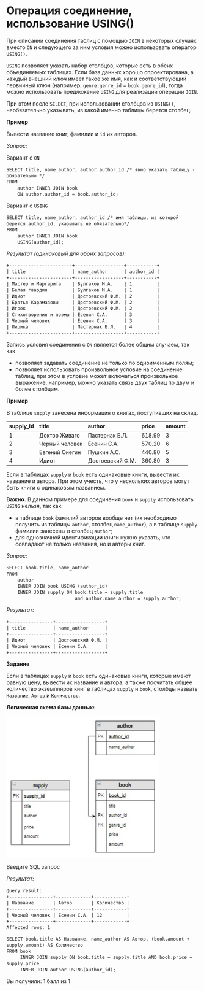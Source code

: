 # Операция соединение, использование USING()

При описании соединения таблиц с помощью `JOIN` в некоторых случаях вместо `ON` и следующего за ним условия можно использовать оператор `USING()`.

`USING` позволяет указать набор столбцов, которые есть в обеих объединяемых таблицах. Если база данных хорошо спроектирована, а каждый внешний ключ имеет такое же имя, как и соответствующий первичный ключ (например, `genre.genre_id` = `book.genre_id`), тогда можно использовать предложение `USING` для реализации операции `JOIN`. 

При этом после `SELECT`, при использовании столбцов из `USING()`, необязательно указывать, из какой именно таблицы берется столбец.

**Пример**

Вывести название книг, фамилии и `id` их авторов.

*Запрос:*

Вариант с `ON`

```mysql
SELECT title, name_author, author.author_id /* явно указать таблицу - обязательно */
FROM 
    author INNER JOIN book
    ON author.author_id = book.author_id;
```

Вариант с `USING`

```mysql
SELECT title, name_author, author_id /* имя таблицы, из которой берется author_id, указывать не обязательно*/
FROM 
    author INNER JOIN book
    USING(author_id);
```

*Результат (одинаковый для обоих запросов):*

```mysql
+-----------------------+------------------+-----------+
| title                 | name_author      | author_id |
+-----------------------+------------------+-----------+
| Мастер и Маргарита    | Булгаков М.А.    | 1         |
| Белая гвардия         | Булгаков М.А.    | 1         |
| Идиот                 | Достоевский Ф.М. | 2         |
| Братья Карамазовы     | Достоевский Ф.М. | 2         |
| Игрок                 | Достоевский Ф.М. | 2         |
| Стихотворения и поэмы | Есенин С.А.      | 3         |
| Черный человек        | Есенин С.А.      | 3         |
| Лирика                | Пастернак Б.Л.   | 4         |
+-----------------------+------------------+-----------+
```

Запись условия соединения с `ON` является более общим случаем, так как
- позволяет задавать соединение не только по одноименным полям;
- позволяет использовать произвольное условие на соединение таблиц, при этом в условие может включаться произвольное выражение, например, можно указать связь двух таблиц по двум и более столбцам.

**Пример**

В таблице `supply` занесена информация о книгах, поступивших на склад.

| **supply_id** | **title**      | **author**       | **price** | **amount** |
|:--------------|:---------------|:-----------------|:----------|:-----------|
| 1             | Доктор Живаго  | Пастернак Б.Л.   | 618.99    | 3          |
| 2             | Черный человек | Есенин С.А.      | 570.20    | 6          |
| 3             | Евгений Онегин | Пушкин А.С.      | 440.80    | 5          |
| 4             | Идиот          | Достоевский Ф.М. | 360.80    | 3          |

Если в таблицах `supply` и `book` есть одинаковые книги,  вывести их название и автора. При этом учесть, что у нескольких авторов могут быть книги с одинаковым названием.

**Важно.** В данном примере для соединения `book` и `supply` использовать `USING` нельзя, так как:
- в таблице `book` фамилий авторов вообще нет (их необходимо получить из таблицы `author`, столбец `name_author`), а в таблице `supply` фамилии занесены в столбец `author`;
- для однозначной идентификации книги нужно указать, что совпадают не только названия, но и авторы книг.

*Запрос:*

```mysql
SELECT book.title, name_author
FROM 
    author 
    INNER JOIN book USING (author_id)   
    INNER JOIN supply ON book.title = supply.title 
                         and author.name_author = supply.author;
```

*Результат:*

```mysql
+----------------+------------------+
| title          | name_author      |
+----------------+------------------+
| Идиот          | Достоевский Ф.М. |
| Черный человек | Есенин С.А.      |
+----------------+------------------+
```

**Задание**

Если в таблицах `supply` и `book` есть одинаковые книги, которые имеют равную цену, вывести их название и автора, а также посчитать общее количество экземпляров книг в таблицах `supply` и `book`, столбцы назвать `Название`, `Автор` и `Количество`.

**Логическая схема базы данных:**

<p float="left">
<img src="cx1.jpg" width="400" />
</p>

Введите SQL запрос

*Результат:*

```mysql
Query result:
+----------------+-------------+------------+
| Название       | Автор       | Количество |
+----------------+-------------+------------+
| Черный человек | Есенин С.А. | 12         |
+----------------+-------------+------------+
Affected rows: 1
```

```mysql
SELECT book.title AS Название, name_author AS Автор, (book.amount + supply.amount) AS Количество
FROM book
     INNER JOIN supply ON book.title = supply.title AND book.price = supply.price
     INNER JOIN author USING(author_id);
```

Вы получили: 1 балл из 1
